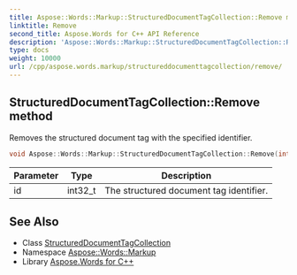 ```yaml
---
title: Aspose::Words::Markup::StructuredDocumentTagCollection::Remove method
linktitle: Remove
second_title: Aspose.Words for C++ API Reference
description: 'Aspose::Words::Markup::StructuredDocumentTagCollection::Remove method. Removes the structured document tag with the specified identifier in C++.'
type: docs
weight: 10000
url: /cpp/aspose.words.markup/structureddocumenttagcollection/remove/
---
```

## StructuredDocumentTagCollection::Remove method


Removes the structured document tag with the specified identifier.

```cpp
void Aspose::Words::Markup::StructuredDocumentTagCollection::Remove(int32_t id)
```


| Parameter | Type | Description |
| --- | --- | --- |
| id | int32_t | The structured document tag identifier. |

## See Also

* Class [StructuredDocumentTagCollection](../)
* Namespace [Aspose::Words::Markup](../../)
* Library [Aspose.Words for C++](../../../)
